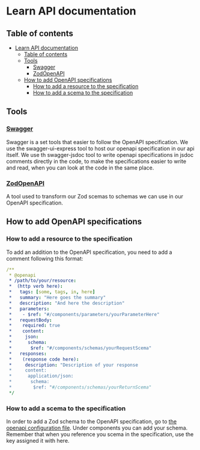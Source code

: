 # Learn API documentation

## Table of contents

- [Learn API documentation](#learn-api-documentation)
  - [Table of contents](#table-of-contents)
  - [Tools](#tools)
    - [Swagger](#swagger)
    - [ZodOpenAPI](#zodopenapi)
  - [How to add OpenAPI specifications](#how-to-add-openapi-specifications)
    - [How to add a resource to the specification](#how-to-add-a-resource-to-the-specification)
    - [How to add a scema to the specification](#how-to-add-a-scema-to-the-specification)

## Tools

### [Swagger](https://swagger.io/docs/specification/v3_0/about/)

Swagger is a set tools that easier to follow the OpenAPI specification.
We use the swagger-ui-express tool to host our openapi specification in our api itself.
We use th swagger-jsdoc tool to write openapi specifications in jsdoc comments directly in the code, to make the specifications easier to write and read, when you can look at the code in the same place.

### [ZodOpenAPI](https://www.npmjs.com/package/zod-openapi)

A tool used to transform our Zod scemas to schemas we can use in our OpenAPI specification.

## How to add OpenAPI specifications

### How to add a resource to the specification

To add an addition to the OpenAPI specification, you need to add a comment following this format:

```yaml
/**
 * @openapi
 * /path/to/your/resource:
 *  (http verb here):
 *   tags: [some, tags, in, here]
 *   summary: "Here goes the summary"
 *   description: "And here the description"
 *   parameters:
 *    - $ref: "#/components/parameters/yourParameterHere"
 *   requestBody:
 *    required: true
 *    content:
 *     json:
 *      schema:
 *       $ref: "#/components/schemas/yourRequestScema"
 *   responses:
 *    (response code here):
 *     description: "Description of your response
 *     content:
 *      application/json:
 *       schema:
 *        $ref: "#/components/schemas/yourReturnScema"
 */
```

### How to add a scema to the specification

In order to add a Zod schema to the OpenAPI specification, go to [the openapi configuration file](https://github.com/vektorprogrammet/api/blob/main/src/openapi/config.ts). Under components you can add your schema. Remember that when you reference you scema in the specification, use the key assigned it with here.
